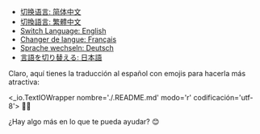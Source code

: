 - [切换语言: 简体中文](/README.md)
- [切換語言: 繁體中文](/README/README_繁体中文.md)
- [Switch Language: English](/README/README_English.md)
- [Changer de langue: Français](/README/README_Français.md)
- [Sprache wechseln: Deutsch](/README/README_Deutsch.md)
- [言語を切り替える: 日本語](/README/README_日本語.md)

Claro, aquí tienes la traducción al español con emojis para hacerla más atractiva:

<_io.TextIOWrapper nombre='./.README.md' modo='r' codificación='utf-8'> 📄✨

¿Hay algo más en lo que te pueda ayudar? 😊